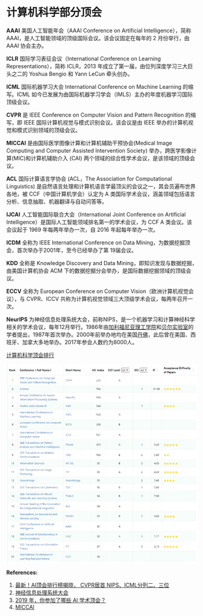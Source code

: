 # 计算机科学部分顶会

**AAAI** 美国人工智能年会（AAAI Conference on Artificial Intelligence），简称 AAAI，是人工智能领域的顶级国际会议。该会议固定在每年的 2 月份举行，由 AAAI 协会主办。

**ICLR** 国际学习表征会议（International Conference on Learning Representations），简称 ICLR，2013 年成立了第一届，由位列深度学习三大巨头之二的 Yoshua Bengio 和 Yann LeCun 牵头创办。

**ICML** 国际机器学习大会 International Conference on Machine Learning 的缩写。ICML 如今已发展为由国际机器学习学会（IMLS）主办的年度机器学习国际顶级会议。

**CVPR** 是 IEEE Conference on Computer Vision and Pattern Recognition 的缩写，即 IEEE 国际计算机视觉与模式识别会议。该会议是由 IEEE 举办的计算机视觉和模式识别领域的顶级会议。

**MICCAI** 是由国际医学图像计算和计算机辅助干预协会\(Medical Image Computing and Computer Assisted Intervention Society\) 举办，跨医学影像计算\(MIC\)和计算机辅助介入 \(CAI\) 两个领域的综合性学术会议，是该领域的顶级会议。

**ACL** 国际计算语言学协会 \(ACL，The Association for Computational Linguistics\) 是自然语言处理和计算机语言学最顶尖的会议之一，其会员遍布世界各地，被 CCF（中国计算机学会）认定为 A 类国际学术会议，涵盖领域包括语言分析、信息抽取、机器翻译与自动问答等。

**IJCAI** 人工智能国际联合大会（International Joint Conference on Artificial Intelligence）是国际人工智能领域排名第一的学术会议，为 CCF A 类会议。该会议起于 1969 年每两年举办一次，自 2016 年起每年举办一次。

**ICDM** 全称为 IEEE International Conference on Data Mining，为数据挖掘顶会，首次举办于2001年，至今已经举办了第 19届会议。

**KDD** 全称是 Knowledge Discovery and Data Mining，即知识发现与数据挖掘，由美国计算机协会 ACM 下的数据挖掘分会举办，是国际数据挖掘领域的顶级会议。

**ECCV** 全称为 European Conference on Computer Vision（欧洲计算机视觉会议），与 CVPR、ICCV 共称为计算机视觉领域三大顶级学术会议，每两年召开一次。

**NeurIPS** 为神经信息处理系统大会，前称NIPS，是一个机器学习和计算神经科学相关的学术会议，每年12月举行。1986年由[加利福尼亚理工学院](https://zh.wikipedia.org/wiki/%E5%8A%A0%E5%88%A9%E7%A6%8F%E5%B0%BC%E4%BA%9A%E7%90%86%E5%B7%A5%E5%AD%A6%E9%99%A2)和[贝尔实验室](https://zh.wikipedia.org/wiki/%E8%B4%9D%E5%B0%94%E5%AE%9E%E9%AA%8C%E5%AE%A4)的学者提出，1987年首次举办。2000年前举办地均在美国[丹佛](https://zh.wikipedia.org/wiki/%E4%B8%B9%E4%BD%9B)，此后曾在美国、西班牙、加拿大多地举办。2017年参会人数约为8000人。

[计算机科学顶会排行](https://www.aminer.cn/ranks/conf)

![&#x8BA1;&#x7B97;&#x673A;&#x79D1;&#x5B66;&#x9876;&#x4F1A;&#x6392;&#x884C;&#x524D;20&#x540D;](.gitbook/assets/image.png)

**References:**

1. [最新！AI顶会排行榜揭晓， CVPR居首 NIPS、ICML分列二、三位](https://zhuanlan.zhihu.com/p/82288889)
2. [神经信息处理系统大会](https://zh.wikipedia.org/wiki/%E7%A5%9E%E7%BB%8F%E4%BF%A1%E6%81%AF%E5%A4%84%E7%90%86%E7%B3%BB%E7%BB%9F%E5%A4%A7%E4%BC%9A)
3. [2019 年，你参加了哪些 AI 学术顶会？](https://zhuanlan.zhihu.com/p/100234471)
4. [MICCAI](https://baike.baidu.com/item/MICCAI/23821008)


